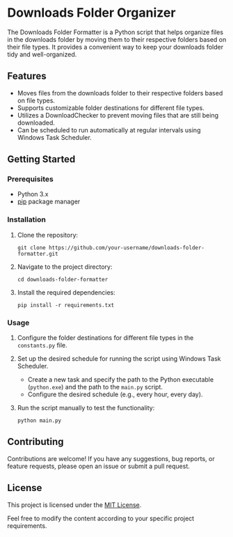 # Downloads Folder Organizer

The Downloads Folder Formatter is a Python script that helps organize files in the downloads folder by moving them to their respective folders based on their file types. It provides a convenient way to keep your downloads folder tidy and well-organized.

## Features

- Moves files from the downloads folder to their respective folders based on file types.
- Supports customizable folder destinations for different file types.
- Utilizes a DownloadChecker to prevent moving files that are still being downloaded.
- Can be scheduled to run automatically at regular intervals using Windows Task Scheduler.

## Getting Started

### Prerequisites

- Python 3.x
- [pip](https://pip.pypa.io/en/stable/) package manager

### Installation

1. Clone the repository:

   ```shell
   git clone https://github.com/your-username/downloads-folder-formatter.git
   ```

2. Navigate to the project directory:

   ```shell
   cd downloads-folder-formatter
   ```

3. Install the required dependencies:

   ```shell
   pip install -r requirements.txt
   ```

### Usage

1. Configure the folder destinations for different file types in the `constants.py` file.
2. Set up the desired schedule for running the script using Windows Task Scheduler.
   - Create a new task and specify the path to the Python executable (`python.exe`) and the path to the `main.py` script.
   - Configure the desired schedule (e.g., every hour, every day).
3. Run the script manually to test the functionality:

   ```shell
   python main.py
   ```

## Contributing

Contributions are welcome! If you have any suggestions, bug reports, or feature requests, please open an issue or submit a pull request.

## License

This project is licensed under the [MIT License](LICENSE).

Feel free to modify the content according to your specific project requirements.
